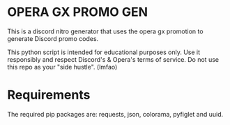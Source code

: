 # OPERA GX PROMO GEN
This is a discord nitro generator that uses the opera gx promotion to generate Discord promo codes.

This python script is intended for educational purposes only. Use it responsibly and respect Discord's & Opera's terms of service. Do not use this repo as your "side hustle". (lmfao)

# Requirements

The required pip packages are: requests, json, colorama, pyfiglet and uuid.
